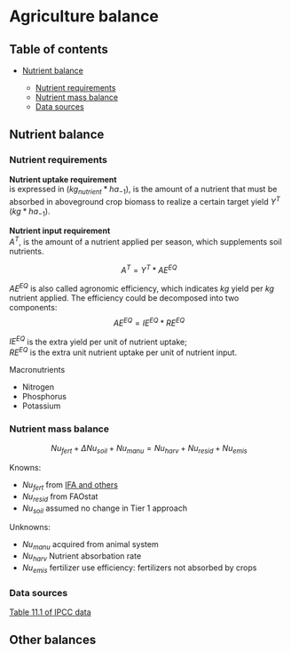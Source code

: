 # Agriculture balance

## Table of contents

- [Nutrient balance](#nutrient-balance)

  - [Nutrient requirements](#nutrient-requirements)
  - [Nutrient mass balance](#nutrient-mass-balance)
  - [Data sources](#data-sources)

## Nutrient balance

### Nutrient requirements

__Nutrient uptake requirement__</br>
is expressed in ($kg_{nutrient}*ha_{-1}$), is the amount of a nutrient that must be absorbed in aboveground crop biomass to realize a certain target yield $Y^T$ ($kg*ha_{-1}$).

__Nutrient input requirement__</br>
$A^T$, is the amount of a nutrient applied per season, which supplements soil nutrients.</br>

$$
A^T=Y^T*AE^{EQ}
$$

$AE^{EQ}$ is also called agronomic efficiency, which indicates $kg$ yield per $kg$ nutrient applied. The efficiency could be decomposed into two components:</br>
$$
AE^{EQ} = IE^{EQ}*RE^{EQ}
$$

$IE^{EQ}$ is the extra yield per unit of nutrient uptake;</br>
$RE^{EQ}$ is the extra unit nutrient uptake per unit of nutrient input.</br>

Macronutrients

- Nitrogen
- Phosphorus
- Potassium

### Nutrient mass balance

$$
Nu_{fert} + \Delta Nu_{soil} + Nu_{manu} = Nu_{harv} + Nu_{resid} + Nu_{emis}  
$$

Knowns:

- $Nu_{fert}$ from [IFA and others](nutri_data/doi_10.5061_dryad.2rbnzs7qh__v3/Global_data_on_fertilizer_use_by_crop_and_by_country_2022.csv)
- $Nu_{resid}$ from FAOstat
- $Nu_{soil}$ assumed no change in Tier 1 approach
  
Unknowns:

- $Nu_{manu}$ acquired from animal system
- $Nu_{harv}$ Nutrient absorbation rate
- $Nu_{emis}$ fertilizer use efficiency: fertilizers not absorbed by crops

### Data sources

[Table 11.1 of IPCC data](chrome-extension://efaidnbmnnnibpcajpcglclefindmkaj/https://www.ipcc-nggip.iges.or.jp/public/2019rf/pdf/4_Volume4/19R_V4_Ch11_Soils_N2O_CO2.pdf)

## Other balances

<!--
what are other balances to achieve a mass balance of crops?
we have N, K, P balances
C balance?
H balance?
-->